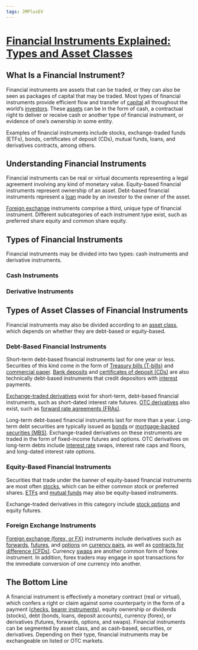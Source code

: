 ```yaml
---
tags: JMPlusEV
---
```

# [Financial Instruments Explained: Types and Asset Classes](https://www.investopedia.com/terms/f/financialinstrument.asp)
 What Is a Financial Instrument?
----------

Financial instruments are assets that can be traded, or they can also be seen as packages of capital that may be traded. Most types of financial instruments provide efficient flow and transfer of [capital](https://www.investopedia.com/terms/c/capital.asp) all throughout the world’s [investors](https://www.investopedia.com/terms/i/investor.asp). These [assets](https://www.investopedia.com/terms/a/asset.asp) can be in the form of cash, a contractual right to deliver or receive cash or another type of financial instrument, or evidence of one’s ownership in some entity.

Examples of financial instruments include stocks, exchange-traded funds (ETFs), bonds, certificates of deposit (CDs), mutual funds, loans, and derivatives contracts, among others.

 Understanding Financial Instruments
----------

Financial instruments can be real or virtual documents representing a legal agreement involving any kind of monetary value. Equity-based financial instruments represent ownership of an asset. Debt-based financial instruments represent a [loan](https://www.investopedia.com/terms/l/loan.asp) made by an investor to the owner of the asset.

[Foreign exchange](https://www.investopedia.com/terms/f/foreign-exchange.asp) instruments comprise a third, unique type of financial instrument. Different subcategories of each instrument type exist, such as preferred share equity and common share equity.

 Types of Financial Instruments
----------

Financial instruments may be divided into two types: cash instruments and derivative instruments.

###  Cash Instruments  ###

###  Derivative Instruments  ###

 Types of Asset Classes of Financial Instruments
----------

Financial instruments may also be divided according to an [asset class](https://www.investopedia.com/terms/a/assetclasses.asp), which depends on whether they are debt-based or equity-based.

###  Debt-Based Financial Instruments  ###

Short-term debt-based financial instruments last for one year or less. Securities of this kind come in the form of [Treasury bills (T-bills)](https://www.investopedia.com/terms/t/treasurybill.asp) and [commercial paper](https://www.investopedia.com/terms/c/commercialpaper.asp). [Bank deposits](https://www.investopedia.com/terms/b/bank-deposits.asp) and [certificates of deposit (CDs)](https://www.investopedia.com/terms/c/certificateofdeposit.asp) are also technically debt-based instruments that credit depositors with [interest](https://www.investopedia.com/terms/i/interest.asp) payments.

[Exchange-traded derivatives](https://www.investopedia.com/terms/e/exchange-traded-derivative.asp) exist for short-term, debt-based financial instruments, such as short-dated interest rate futures. [OTC derivatives](https://www.investopedia.com/ask/answers/052815/what-overthecounter-derivative.asp) also exist, such as [forward rate agreements (FRAs)](https://www.investopedia.com/terms/f/fra.asp).

Long-term debt-based financial instruments last for more than a year. Long-term debt securities are typically issued as [bonds](https://www.investopedia.com/terms/b/bond.asp) or [mortgage-backed securities (MBS)](https://www.investopedia.com/terms/m/mbs.asp). Exchange-traded derivatives on these instruments are traded in the form of fixed-income futures and options. OTC derivatives on long-term debts include [interest rate](https://www.investopedia.com/terms/i/interestrate.asp) swaps, interest rate caps and floors, and long-dated interest rate options.

###  Equity-Based Financial Instruments  ###

Securities that trade under the banner of equity-based financial instruments are most often [stocks](https://www.investopedia.com/terms/s/stock.asp), which can be either common stock or preferred shares. [ETFs](https://www.investopedia.com/terms/e/etf.asp) and [mutual funds](https://www.investopedia.com/terms/m/mutualfund.asp) may also be equity-based instruments.

Exchange-traded derivatives in this category include [stock options](https://www.investopedia.com/terms/s/stockoption.asp) and equity futures.

###  Foreign Exchange Instruments  ###

[Foreign exchange (forex, or FX)](https://www.investopedia.com/articles/forex/11/why-trade-forex.asp) instruments include derivatives such as [forwards](https://www.investopedia.com/articles/active-trading/102313/why-forward-contracts-are-foundation-all-derivatives.asp), [futures](https://www.investopedia.com/terms/f/futures.asp), and [options](https://www.investopedia.com/terms/o/option.asp) on [currency pairs](https://www.investopedia.com/terms/c/currencypair.asp), as well as [contracts for difference (CFDs)](https://www.investopedia.com/terms/c/contractfordifferences.asp). Currency [swaps](https://www.investopedia.com/terms/s/swap.asp) are another common form of forex instrument. In addition, forex traders may engage in spot transactions for the immediate conversion of one currency into another.

 The Bottom Line
----------

A financial instrument is effectively a monetary contract (real or virtual), which confers a right or claim against some counterparty in the form of a payment ([checks](https://www.investopedia.com/terms/c/check.asp), [bearer instruments](https://www.investopedia.com/terms/b/bearer-instrument.asp)), equity ownership or dividends (stocks), debt (bonds, loans, deposit accounts), currency (forex), or derivatives (futures, forwards, options, and swaps). Financial instruments can be segmented by asset class, and as cash-based, securities, or derivatives. Depending on their type, financial instruments may be exchangeable on listed or OTC markets.